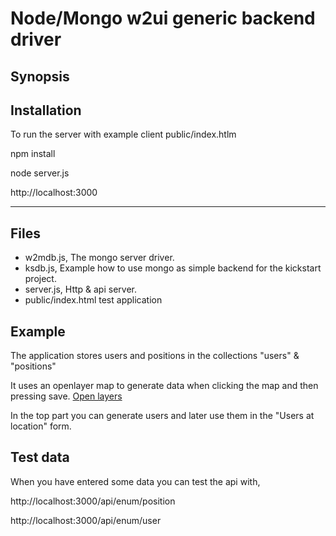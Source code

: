 
# Node/Mongo w2ui generic backend driver

## Synopsis


## Installation

To run the server with example client public/index.htlm

npm install

node server.js

http://localhost:3000

---------------------------------------------

## Files

* w2mdb.js, The mongo server driver. 
* ksdb.js,  Example how to use mongo as simple backend for the kickstart project.
* server.js, Http & api server. 
* public/index.html test application

## Example

The application stores users and positions in the collections 
"users" & "positions"

It uses an openlayer map to generate data when clicking the map 
and then pressing save. [Open layers](http://openlayers.org/)

In the top part you can generate users and later use them in the
"Users at location" form.


## Test data

When you have entered some data you can test the api with,

http://localhost:3000/api/enum/position

http://localhost:3000/api/enum/user

